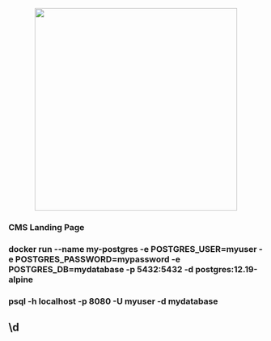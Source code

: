 <p align="center"><a href="https://laravel.com" target="_blank"><img src="https://raw.githubusercontent.com/laravel/art/master/logo-lockup/5%20SVG/2%20CMYK/1%20Full%20Color/laravel-logolockup-cmyk-red.svg" width="400"></a></p>

### CMS Landing Page


### docker run --name my-postgres -e POSTGRES_USER=myuser -e POSTGRES_PASSWORD=mypassword -e POSTGRES_DB=mydatabase -p 5432:5432 -d postgres:12.19-alpine

### psql -h localhost -p 8080 -U myuser -d mydatabase

## \d
